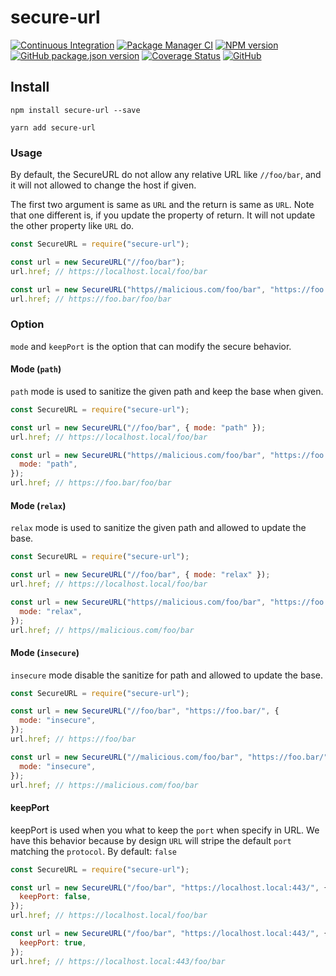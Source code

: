 # secure-url

[![Continuous Integration](https://github.com/climba03003/secure-url/actions/workflows/ci.yml/badge.svg)](https://github.com/climba03003/secure-url/actions/workflows/ci.yml)
[![Package Manager CI](https://github.com/climba03003/secure-url/actions/workflows/package-manager-ci.yml/badge.svg)](https://github.com/climba03003/secure-url/actions/workflows/package-manager-ci.yml)
[![NPM version](https://img.shields.io/npm/v/secure-url.svg?style=flat)](https://www.npmjs.com/package/secure-url)
[![GitHub package.json version](https://img.shields.io/github/package-json/v/climba03003/secure-url)](https://github.com/climba03003/secure-url)
[![Coverage Status](https://coveralls.io/repos/github/climba03003/secure-url/badge.svg?branch=main)](https://coveralls.io/github/climba03003/secure-url?branch=master)
[![GitHub](https://img.shields.io/npm/l/secure-url)](https://github.com/climba03003/secure-url)

## Install

```
npm install secure-url --save

yarn add secure-url
```

### Usage

By default, the SecureURL do not allow any relative URL like `//foo/bar`, and it will not allowed
to change the host if given.

The first two argument is same as `URL` and the return is same as `URL`.
Note that one different is, if you update the property of return. It will not update the other
property like `URL` do.

```js
const SecureURL = require("secure-url");

const url = new SecureURL("//foo/bar");
url.href; // https://localhost.local/foo/bar

const url = new SecureURL("https//malicious.com/foo/bar", "https://foo.bar/");
url.href; // https://foo.bar/foo/bar
```

### Option

`mode` and `keepPort` is the option that can modify the secure behavior.

#### Mode (`path`)

`path` mode is used to sanitize the given path and keep the base when given.

```js
const SecureURL = require("secure-url");

const url = new SecureURL("//foo/bar", { mode: "path" });
url.href; // https://localhost.local/foo/bar

const url = new SecureURL("https//malicious.com/foo/bar", "https://foo.bar/", {
  mode: "path",
});
url.href; // https://foo.bar/foo/bar
```

#### Mode (`relax`)

`relax` mode is used to sanitize the given path and allowed to update the base.

```js
const SecureURL = require("secure-url");

const url = new SecureURL("//foo/bar", { mode: "relax" });
url.href; // https://localhost.local/foo/bar

const url = new SecureURL("https//malicious.com/foo/bar", "https://foo.bar/", {
  mode: "relax",
});
url.href; // https//malicious.com/foo/bar
```

#### Mode (`insecure`)

`insecure` mode disable the sanitize for path and allowed to update the base.

```js
const SecureURL = require("secure-url");

const url = new SecureURL("//foo/bar", "https://foo.bar/", {
  mode: "insecure",
});
url.href; // https://foo/bar

const url = new SecureURL("//malicious.com/foo/bar", "https://foo.bar/", {
  mode: "insecure",
});
url.href; // https://malicious.com/foo/bar
```

#### keepPort

keepPort is used when you what to keep the `port` when specify in URL. We have this behavior
because by design `URL` will stripe the default `port` matching the `protocol`.
By default: `false`

```js
const SecureURL = require("secure-url");

const url = new SecureURL("/foo/bar", "https://localhost.local:443/", {
  keepPort: false,
});
url.href; // https://localhost.local/foo/bar

const url = new SecureURL("/foo/bar", "https://localhost.local:443/", {
  keepPort: true,
});
url.href; // https://localhost.local:443/foo/bar
```
